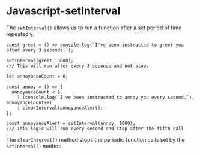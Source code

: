 # Javascript-setInterval

The `setInterval()` allows us to run a function after a set period of time repeatedly.

```
const greet = () => console.log(`I've been instructed to greet you after every 3 seconds.`);

setInterval(greet, 3000);
/// This will run after every 3 seconds and not stop.
```

```
let annoyanceCount = 0;

const annoy = () => {
  annoyanceCount < 5
    ? (console.log(`I've been instructed to annoy you every second.`), annoyanceCount++)
    : clearInterval(annoyanceAlert);
};

const annoyanceAlert = setInterval(annoy, 1000);
/// This logic will run every second and stop after the fifth call
```

The `clearInterval()` method stops the periodic function calls set by the `setInterval()` method.
